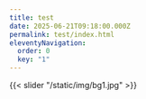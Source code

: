 ```yaml
---
title: test
date: 2025-06-21T09:18:00.000Z
permalink: test/index.html
eleventyNavigation:
  order: 0
  key: "1"
---
```

{{< slider "/static/img/bg1.jpg" >}}
